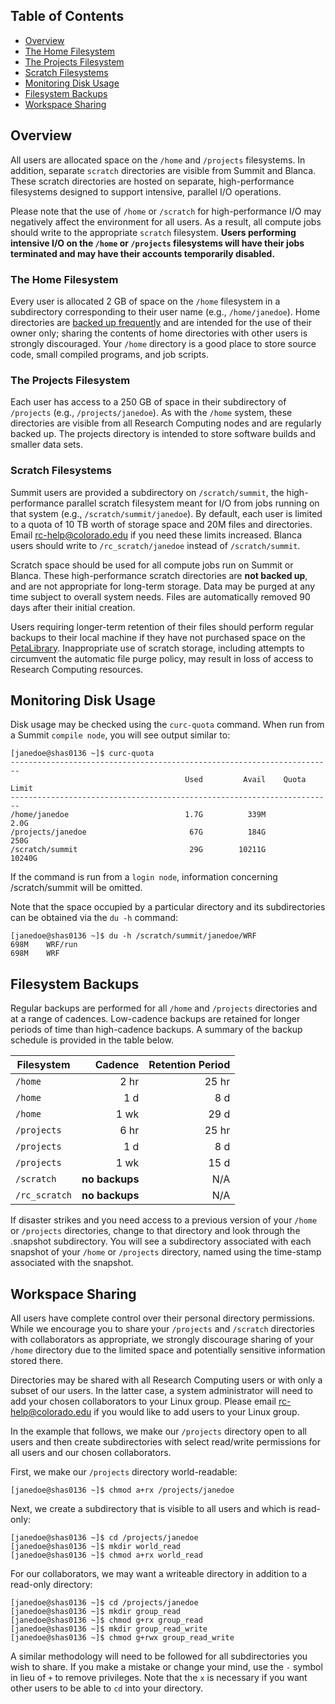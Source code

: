 ## Table of Contents

- [Overview](#overview)
- [The Home Filesystem](#the-home-filesystem)
- [The Projects Filesystem](#the-projects-filesystem)
- [Scratch Filesystems](#scratch-filesystems)
- [Monitoring Disk Usage](#monitoring-disk-usage)
- [Filesystem Backups](#filesystem-backups)
- [Workspace Sharing](#workspace-sharing)

## Overview

All users are allocated space on the `/home` and `/projects` filesystems.  In addition, separate `scratch` directories are visible from Summit and Blanca.  These scratch directories are hosted on separate, high-performance filesystems designed to support intensive, parallel I/O operations.  

Please  note that the use of `/home` or `/scratch` for high-performance I/O may negatively affect the environment for all users.  As a result, all compute jobs should write to the appropriate `scratch` filesystem.  **Users performing intensive I/O on the `/home` or `/projects` filesystems will  have their jobs terminated and may have their accounts temporarily disabled.**

### The Home Filesystem
Every user is allocated 2 GB of space on the `/home` filesystem in a subdirectory corresponding to their user name (e.g., `/home/janedoe`).  Home directories are [backed up frequently](#filesystem-backups) and are intended for the use of their owner only; sharing the contents of home directories with other users is strongly discouraged.  Your `/home` directory is a good place to store source code, small compiled programs, and job scripts.  

### The Projects Filesystem

Each user has access to a 250 GB of space in their subdirectory of `/projects` (e.g., `/projects/janedoe`).  As with the `/home` system, these directories are visible from all Research Computing nodes and are regularly backed up. The projects directory is intended to store software builds and smaller data sets. 

### Scratch Filesystems

Summit users are provided a subdirectory on `/scratch/summit`, the high-performance parallel scratch filesystem meant for I/O from jobs running on that system (e.g., `/scratch/summit/janedoe`).  By default, each user is limited to a quota of 10 TB worth of storage space and 20M files and directories. Email rc-help@colorado.edu if you need these limits increased.  Blanca users should write to `/rc_scratch/janedoe` instead of `/scratch/summit`.

Scratch space should be used for all compute jobs run on Summit or Blanca.  These high-performance scratch directories are **not backed up**, and are not appropriate for long-term storage.  Data may be purged at any time subject to overall system needs. Files are automatically removed 90 days after their initial creation.

Users requiring longer-term retention of their files should perform regular backups to their local machine if they have not purchased space on the [PetaLibrary](PetaLibrary).  Inappropriate use of scratch storage, including attempts to circumvent the automatic file purge policy, may result in loss of access to Research Computing resources.

## Monitoring Disk Usage

Disk usage may be checked using the `curc-quota` command.  When run from a Summit `compile node`, you will see output similar to:

```
[janedoe@shas0136 ~]$ curc-quota
------------------------------------------------------------------------
                                       Used         Avail    Quota Limit
------------------------------------------------------------------------
/home/janedoe                          1.7G          339M           2.0G
/projects/janedoe                       67G          184G           250G
/scratch/summit                         29G        10211G         10240G
```
If the command is run from a `login node`, information concerning /scratch/summit will be omitted.

Note that the space occupied by a particular directory and its subdirectories can be obtained via the `du -h` command: 

```
[janedoe@shas0136 ~]$ du -h /scratch/summit/janedoe/WRF
698M	WRF/run
698M	WRF
```
## Filesystem Backups

Regular backups are performed for all `/home` and `/projects` directories and at a range of cadences.  Low-cadence backups are retained for longer periods of time than high-cadence backups.  A summary of the backup schedule is provided in the table below.

| Filesystem        | Cadence           | Retention Period  |
| ------------- |------------:| -----:|
| `/home`       | 2 hr          |    25 hr |
| `/home`       | 1 d           |     8 d |
| `/home`       | 1 wk          |    29 d |
| `/projects`   | 6 hr          |    25 hr |
| `/projects`   | 1 d           |    8 d |
| `/projects`   | 1 wk          |   15 d |
| `/scratch`    | **no backups** | N/A |
| `/rc_scratch` | **no backups** | N/A |

If disaster strikes and you need access to a previous version of your `/home` or `/projects` directories, change to that directory and look through the .snapshot subdirectory.   You will see a subdirectory associated with each snapshot of your `/home` or `/projects` directory, named using the time-stamp associated with the snapshot.

## Workspace Sharing
All users have complete control over their personal directory permissions.   While we encourage you to share your `/projects` and `/scratch` directories with collaborators as appropriate, we strongly discourage sharing of your `/home` directory due to the limited space and potentially sensitive information stored there.   

Directories may be shared with all Research Computing users or with only a subset of our users.  In the latter case, a system administrator will need to add your chosen collaborators to your Linux group.  Please email rc-help@colorado.edu if you would like to add users to your Linux group.

In the example that follows, we make our `/projects` directory open to all users and then create subdirectories with select read/write permissions for all users and our chosen collaborators. 

First, we make our `/projects` directory world-readable:
```
[janedoe@shas0136 ~]$ chmod a+rx /projects/janedoe
```
Next, we create a subdirectory that is visible to all users and which is read-only:
```
[janedoe@shas0136 ~]$ cd /projects/janedoe
[janedoe@shas0136 ~]$ mkdir world_read
[janedoe@shas0136 ~]$ chmod a+rx world_read
```
For our collaborators, we may want a writeable directory in addition to a read-only directory:
```
[janedoe@shas0136 ~]$ cd /projects/janedoe
[janedoe@shas0136 ~]$ mkdir group_read
[janedoe@shas0136 ~]$ chmod g+rx group_read
[janedoe@shas0136 ~]$ mkdir group_read_write
[janedoe@shas0136 ~]$ chmod g+rwx group_read_write
```
A similar methodology will need to be followed for all subdirectories you wish to share.  If you make a mistake or change your mind, use the `-` symbol in lieu of `+` to remove privileges.  Note that the `x` is necessary if you want other users to be able to `cd` into your directory.

